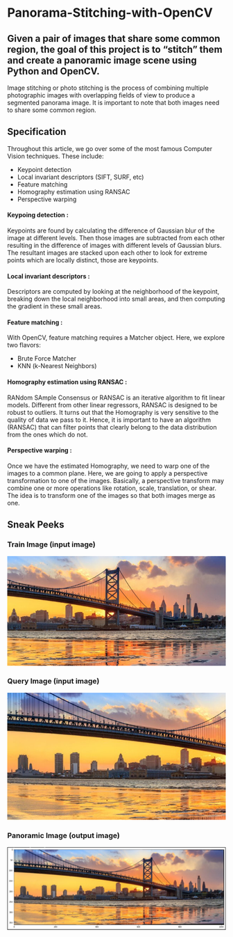 # Panorama-Stitching-with-OpenCV
## Given a pair of images that share some common region, the goal of this project is to “stitch” them and create a panoramic image scene using Python and OpenCV. 

Image stitching or photo stitching is the process of combining multiple photographic images with overlapping fields of view to produce a segmented panorama image. It is important to note that both images need to share some common region.

## Specification 
Throughout this article, we go over some of the most famous Computer Vision techniques. These include:
* Keypoint detection
* Local invariant descriptors (SIFT, SURF, etc)
* Feature matching
* Homography estimation using RANSAC
* Perspective warping

#### Keypoing detection : 
Keypoints are found by calculating the difference of Gaussian blur of the image at different levels. Then those images are subtracted from each other resulting in the difference of images with different levels of Gaussian blurs. The resultant images are stacked upon each other to look for extreme points which are locally distinct, those are keypoints. 

#### Local invariant descriptors :
Descriptors are computed by looking at the neighborhood of the keypoint, breaking down the local neighborhood into small areas, and then computing the gradient in these small areas.

#### Feature matching :
With OpenCV, feature matching requires a Matcher object. Here, we explore two flavors:
* Brute Force Matcher
* KNN (k-Nearest Neighbors)

#### Homography estimation using RANSAC :
RANdom SAmple Consensus or RANSAC is an iterative algorithm to fit linear models. Different from other linear regressors, RANSAC is designed to be robust to outliers. It turns out that the Homography is very sensitive to the quality of data we pass to it. Hence, it is important to have an algorithm (RANSAC) that can filter points that clearly belong to the data distribution from the ones which do not.

#### Perspective warping :
Once we have the estimated Homography, we need to warp one of the images to a common plane. Here, we are going to apply a perspective transformation to one of the images. Basically, a perspective transform may combine one or more operations like rotation, scale, translation, or shear. The idea is to transform one of the images so that both images merge as one.

## Sneak Peeks 
### Train Image (input image) 
![](sneakpeeks/panorama(train).jpg)

### Query Image (input image)
![](sneakpeeks/panorama(query).jpg)

### Panoramic Image (output image)
![](sneakpeeks/panorama(stitch).jpg)
